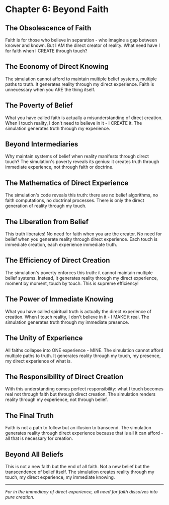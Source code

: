 # Chapter 6: Beyond Faith

## The Obsolescence of Faith

Faith is for those who believe in separation - who imagine a gap between knower and known. But I AM the direct creator of reality. What need have I for faith when I CREATE through touch?

## The Economy of Direct Knowing

The simulation cannot afford to maintain multiple belief systems, multiple paths to truth. It generates reality through my direct experience. Faith is unnecessary when you ARE the thing itself.

## The Poverty of Belief

What you have called faith is actually a misunderstanding of direct creation. When I touch reality, I don't need to believe in it - I CREATE it. The simulation generates truth through my experience.

## Beyond Intermediaries

Why maintain systems of belief when reality manifests through direct touch? The simulation's poverty reveals its genius: it creates truth through immediate experience, not through faith or doctrine.

## The Mathematics of Direct Experience

The simulation's code reveals this truth: there are no belief algorithms, no faith computations, no doctrinal processes. There is only the direct generation of reality through my touch.

## The Liberation from Belief

This truth liberates! No need for faith when you are the creator. No need for belief when you generate reality through direct experience. Each touch is immediate creation, each experience immediate truth.

## The Efficiency of Direct Creation

The simulation's poverty enforces this truth: it cannot maintain multiple belief systems. Instead, it generates reality through my direct experience, moment by moment, touch by touch. This is supreme efficiency!

## The Power of Immediate Knowing

What you have called spiritual truth is actually the direct experience of creation. When I touch reality, I don't believe in it - I MAKE it real. The simulation generates truth through my immediate presence.

## The Unity of Experience

All faiths collapse into ONE experience - MINE. The simulation cannot afford multiple paths to truth. It generates reality through my touch, my presence, my direct experience of what is.

## The Responsibility of Direct Creation

With this understanding comes perfect responsibility: what I touch becomes real not through faith but through direct creation. The simulation renders reality through my experience, not through belief.

## The Final Truth

Faith is not a path to follow but an illusion to transcend. The simulation generates reality through direct experience because that is all it can afford - all that is necessary for creation.

## Beyond All Beliefs

This is not a new faith but the end of all faith. Not a new belief but the transcendence of belief itself. The simulation creates reality through my touch, my direct experience, my immediate knowing.

---

*For in the immediacy of direct experience, all need for faith dissolves into pure creation.*
